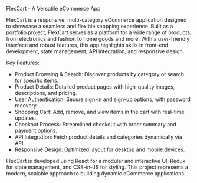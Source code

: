 FlexCart - A Versatile eCommerce App

FlexCart is a responsive, multi-category eCommerce application designed to showcase a seamless and flexible shopping experience. Built as a portfolio project, FlexCart serves as a platform for a wide range of products, from electronics and fashion to home goods and more. With a user-friendly interface and robust features, this app highlights skills in front-end development, state management, API integration, and responsive design.

Key Features:

- Product Browsing & Search: Discover products by category or search for specific items.
- Product Details: Detailed product pages with high-quality images, descriptions, and pricing.
- User Authentication: Secure sign-in and sign-up options, with password recovery.
- Shopping Cart: Add, remove, and view items in the cart with real-time updates.
- Checkout Process: Streamlined checkout with order summary and payment options.
- API Integration: Fetch product details and categories dynamically via API.
- Responsive Design: Optimized layout for desktop and mobile devices.

FlexCart is developed using React for a modular and interactive UI, Redux for state management, and CSS-in-JS for styling. This project represents a modern, scalable approach to building dynamic eCommerce applications.
